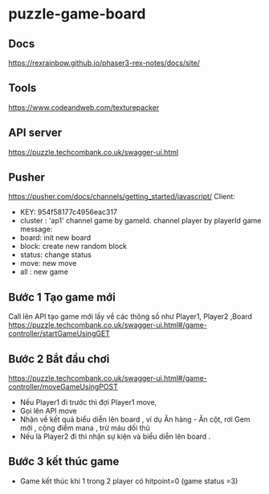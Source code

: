 # puzzle-game-board

## Docs
https://rexrainbow.github.io/phaser3-rex-notes/docs/site/
## Tools
https://www.codeandweb.com/texturepacker
## API server 
https://puzzle.techcombank.co.uk/swagger-ui.html
## Pusher
https://pusher.com/docs/channels/getting_started/javascript/
Client:
- KEY: 954f58177c4956eac317
- cluster : 'ap1'
channel game by gameId.
channel player by playerId
game message:
 - board: init new board
 - block: create new random block
 - status: change status
 - move: new move
 - all : new game

## Bước 1 Tạo game mới  
Call lên API tạo game mới lấy về các thông số như Player1, Player2 ,Board
https://puzzle.techcombank.co.uk/swagger-ui.html#/game-controller/startGameUsingGET

## Bước 2 Bắt đầu chơi
https://puzzle.techcombank.co.uk/swagger-ui.html#/game-controller/moveGameUsingPOST
- Nếu Player1 đi trước thì đợi Player1 move,
- Gọi lên API move
- Nhận về kết quả biểu diễn lên board , ví dụ Ăn hàng - Ăn cột, rơi Gem mới  , cộng điểm mana , trừ máu dối thủ 
- Nếu là Player2 đi thì nhận sự kiện và biểu diễn lên board .

## Bước 3 kết thúc game
 - Game kết thúc khi 1 trong 2 player có hitpoint=0 (game status =3)
